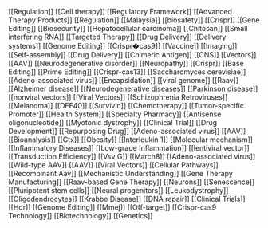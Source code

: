 [[Regulation]]
[[Cell therapy]]
[[Regulatory Framework]]
[[Advanced Therapy Products]]
[[Regulation]]
[[Malaysia]]
[[biosafety]]
[[Crispr]]
[[Gene Editing]]
[[Biosecurity]]
[[Hepatocellular carcinoma]]
[[Chitosan]]
[[Small interfering RNA]]
[[Targeted Therapy]]
[[Drug Delivery]]
[[Delivery systems]]
[[Genome Editing]]
[[Crispr�cas9]]
[[Vaccine]]
[[Imaging]]
[[Self-assembly]]
[[Drug Delivery]]
[[Chimeric Antigen]]
[[CNS]]
[[Vectors]]
[[AAV]]
[[Neurodegenerative disorder]]
[[Neuropathy]]
[[Crispr]]
[[Base Editing]]
[[Prime Editing]]
[[Crispr-cas13]]
[[Saccharomyces cerevisiae]]
[[Adeno-associated virus]]
[[Encapsidation]]
[[viral genome]]
[[Raav]]
[[Alzheimer disease]]
[[Neurodegenerative diseases]]
[[Parkinson disease]]
[[nonviral vectors]]
[[Viral Vectors]]
[[Schizophrenia Retroviruses]]
[[Melanoma]]
[[DFF40]]
[[Survivin]]
[[Chemotherapy]]
[[Tumor-specific Promoter]]
[[Health System]]
[[Specialty Pharmacy]]
[[Antisense oligonucleotide]]
[[Myotonic dystrophy]]
[[Clinical Trial]]
[[Drug Development]]
[[Repurposing Drug]]
[[Adeno-associated virus]]
[[AAV]]
[[Bioanalysis]]
[[Gtx]]
[[Obesity]]
[[Interleukin 1]]
[[Molecular mechanism]]
[[Inflammatory Diseases]]
[[Low-grade Inflammation]]
[[lentiviral vector]]
[[Transduction Efficiency]]
[[Vsv G]]
[[March8]]
[[Adeno-associated virus]]
[[Wild-type AAV]]
[[AAV]]
[[Viral Vectors]]
[[Cellular Pathways]]
[[Recombinant Aav]]
[[Mechanistic Understanding]]
[[Gene Therapy Manufacturing]]
[[Raav-based Gene Therapy]]
[[Neurons]]
[[Senescence]]
[[Pluripotent stem cells]]
[[Neural progenitors]]
[[Leukodystrophy]]
[[Oligodendrocytes]]
[[Krabbe Disease]]
[[DNA repair]]
[[Clinical Trials]]
[[Hdr]]
[[Genome Editing]]
[[Mmej]]
[[Off-target]]
[[Crispr-cas9 Technology]]
[[Biotechnology]]
[[Genetics]]

